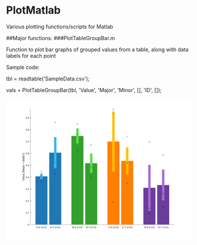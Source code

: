 # PlotMatlab
Various plotting functions/scripts for Matlab

##Major functions:
###PlotTableGroupBar.m

Function to plot bar graphs of grouped values from a table, along with data labels for each point

Sample code: 

tbl = readtable('SampleData.csv');

vals = PlotTableGroupBar(tbl, 'Value', 'Major', 'Minor', [], 'ID', []);

![alt text](sample.png?raw=true "Title")



